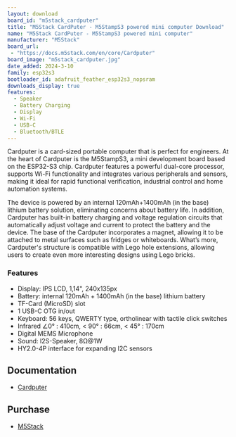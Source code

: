 ```yaml
---
layout: download
board_id: "m5stack_cardputer"
title: "M5Stack CardPuter - M5StampS3 powered mini computer Download"
name: "M5Stack CardPuter - M5StampS3 powered mini computer"
manufacturer: "M5Stack"
board_url:
 - "https://docs.m5stack.com/en/core/Cardputer"
board_image: "m5stack_cardputer.jpg"
date_added: 2024-3-10
family: esp32s3
bootloader_id: adafruit_feather_esp32s3_nopsram
downloads_display: true
features:
  - Speaker
  - Battery Charging
  - Display
  - Wi-Fi
  - USB-C
  - Bluetooth/BTLE
---
```


Cardputer is a card-sized portable computer that is perfect for engineers. At the heart of Cardputer is the M5StampS3, a mini development board based on the ESP32-S3 chip. Cardputer features a powerful dual-core processor, supports Wi-Fi functionality and integrates various peripherals and sensors, making it ideal for rapid functional verification, industrial control and home automation systems.

The device is powered by an internal 120mAh+1400mAh (in the base) lithium battery solution, eliminating concerns about battery life. In addition, Cardputer has built-in battery charging and voltage regulation circuits that automatically adjust voltage and current to protect the battery and the device. The base of the Cardputer incorporates a magnet, allowing it to be attached to metal surfaces such as fridges or whiteboards. What’s more, Cardputer's structure is compatible with Lego hole extensions, allowing users to create even more interesting designs using Lego bricks.

### Features
- Display: IPS LCD, 1,14", 240x135px
- Battery: internal 120mAh + 1400mAh (in the base) lithium battery
- TF-Card (MicroSD) slot
- 1 USB-C OTG in/out
- Keyboard: 56 keys, QWERTY type, ortholinear with tactile click switches
- Infrared ∠0° : 410cm, < 90° : 66cm, < 45° : 170cm
- Digital MEMS Microphone
- Sound: I2S-Speaker, 8Ω@1W
- HY2.0-4P interface for expanding I2C sensors

## Documentation

* [Cardputer](https://docs.m5stack.com/en/core/Cardputer)

## Purchase

* [M5Stack](https://shop.m5stack.com/products/m5stack-cardputer-kit-w-m5stamps3)
